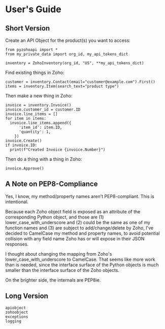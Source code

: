 # User's Guide

## Short Version

Create an API Object for the product(s) you want to access:

```{code-block} python
from pyzohoapi import *
from my_private_data import org_id, my_api_tokens_dict

inventory = ZohoInventory(org_id, "US", **my_api_tokens_dict)
```

Find existing things in Zoho:

```{code-block} python
customer = inventory.Contact(email="customer@example.com").First()
items = inventory.Item(search_text="product type")
```

Then make a new thing in Zoho:

```{code-block} python
invoice = inventory.Invoice()
invoice.customer_id = customer.ID
invoice.line_items = []
for item in items:
  invoice.line_items.append({
      'item_id': item.ID,
      'quantity': 1,
    })
invoice.Create()
if invoice.ID:
  print(f"Created Invoice {invoice.Number}")
```

Then do a thing with a thing in Zoho:

```{code-block} python
invoice.Approve()
```

## A Note on PEP8-Compliance

Yes, I know, my method/property names aren't PEP8-compliant. This is
intentional.

Because each Zoho object field is exposed as an attribute of the corresponding
Python object, and those are (1) lower_case_with_underscore and (2) could be the
same as one of my function names and (3) are subject to add/change/delete by
Zoho, I've decided to CamelCase my method and property names, to avoid
potential collision with any field name Zoho has or will expose in their
JSON responses.

I thought about changing the mapping from Zoho's lower_case_with_underscore to
CamelCase. That seems like more work than is needed, since the interface surface
of the Python objects is much smaller than the interface surface of the Zoho
objects.

On the brighter side, the internals are PEP8ie.

## Long Version

```{toctree}
apiobject
zohoobject
exceptions
logging
```
